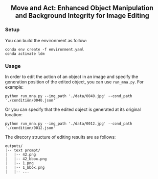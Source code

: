 <div align="center">
<h2>Move and Act: Enhanced Object Manipulation and Background Integrity for Image Editing</h2>
</div>

### Setup
You can build the environment as follow: 
```
conda env create -f environment.yaml
conda activate ldm
```
 
### Usage
In order to edit the action of an object in an image and specify the generation position of the edited object, you can use `run_mna.py`. For example:
```
python run_mna.py --img_path './data/0040.jpg' --cond_path './condition/0040.json'
```
Or you can specify that the edited object is generated at its original location:
```
python run_mna.py --img_path './data/0012.jpg' --cond_path './condition/0012.json'
```

The direcory structure of editing results are as follows:
```
outputs/
|-- text prompt/
|   |-- 42.png 
|   |-- 42_bbox.png 
|   |-- 1.png
|   |-- 1_bbox.png 
|   |-- ...
```
